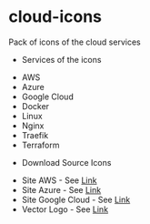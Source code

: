 # cloud-icons
Pack of icons of the cloud services

* Services of the icons

- AWS 
- Azure
- Google Cloud
- Docker
- Linux
- Nginx
- Traefik
- Terraform

* Download Source Icons

- Site AWS - See [Link](https://aws.amazon.com/pt/architecture/icons/)
- Site Azure - See [Link](https://docs.microsoft.com/pt-br/azure/architecture/icons/)
- Site Google Cloud - See [Link](https://cloud.google.com/icons)
- Vector Logo - See [Link](https://www.vectorlogo.zone)